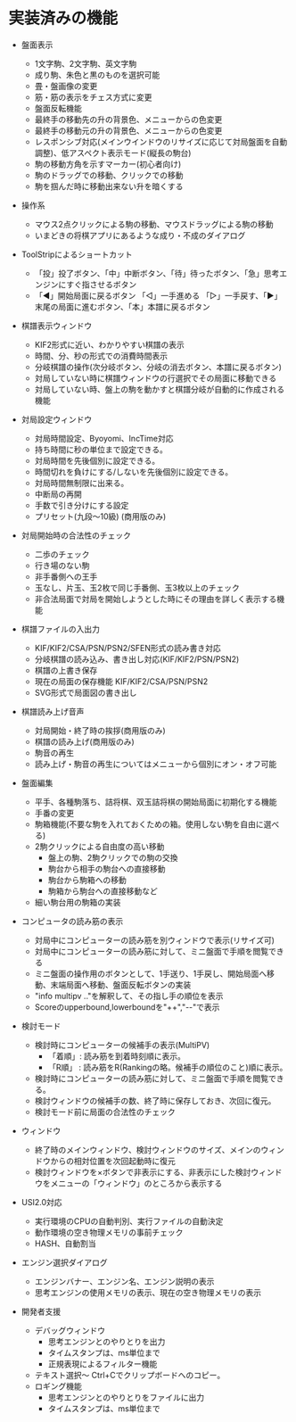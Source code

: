 ﻿# 実装済みの機能

- 盤面表示
	- 1文字駒、2文字駒、英文字駒
	- 成り駒、朱色と黒のものを選択可能
	- 畳・盤画像の変更
	- 筋・筋の表示をチェス方式に変更
	- 盤面反転機能
	- 最終手の移動先の升の背景色、メニューからの色変更
	- 最終手の移動元の升の背景色、メニューからの色変更
	- レスポンシブ対応(メインウインドウのリサイズに応じて対局盤面を自動調整)、低アスペクト表示モード(縦長の駒台)
	- 駒の移動方角を示すマーカー(初心者向け)
	- 駒のドラッグでの移動、クリックでの移動
	- 駒を掴んだ時に移動出来ない升を暗くする

- 操作系
	- マウス2点クリックによる駒の移動、マウスドラッグによる駒の移動
	- いまどきの将棋アプリにあるような成り・不成のダイアログ

- ToolStripによるショートカット
	- 「投」投了ボタン、「中」中断ボタン、「待」待ったボタン、「急」思考エンジンにすぐ指させるボタン
	- 「◀」開始局面に戻るボタン 「◁」一手進める 「▷」一手戻す、「▶」末尾の局面に進むボタン、「本」本譜に戻るボタン

- 棋譜表示ウィンドウ
	- KIF2形式に近い、わかりやすい棋譜の表示
	- 時間、分、秒の形式での消費時間表示
	- 分岐棋譜の操作(次分岐ボタン、分岐の消去ボタン、本譜に戻るボタン)
	- 対局していない時に棋譜ウィンドウの行選択でその局面に移動できる
	- 対局していない時、盤上の駒を動かすと棋譜分岐が自動的に作成される機能

- 対局設定ウィンドウ
	- 対局時間設定、Byoyomi、IncTime対応
	- 持ち時間に秒の単位まで設定できる。
	- 対局時間を先後個別に設定できる。
	- 時間切れを負けにする/しないを先後個別に設定できる。
	- 対局時間無制限に出来る。
	- 中断局の再開
	- 手数で引き分けにする設定
  - プリセット(九段～10級) (商用版のみ)

- 対局開始時の合法性のチェック
	- 二歩のチェック
	- 行き場のない駒
	- 非手番側への王手
	- 玉なし、片玉、玉2枚で同じ手番側、玉3枚以上のチェック
	- 非合法局面で対局を開始しようとした時にその理由を詳しく表示する機能

- 棋譜ファイルの入出力
	- KIF/KIF2/CSA/PSN/PSN2/SFEN形式の読み書き対応
	- 分岐棋譜の読み込み、書き出し対応(KIF/KIF2/PSN/PSN2)
	- 棋譜の上書き保存
	- 現在の局面の保存機能 KIF/KIF2/CSA/PSN/PSN2
  - SVG形式で局面図の書き出し

- 棋譜読み上げ音声
	- 対局開始・終了時の挨拶(商用版のみ)
	- 棋譜の読み上げ(商用版のみ)
	- 駒音の再生
	- 読み上げ・駒音の再生についてはメニューから個別にオン・オフ可能

- 盤面編集
	- 平手、各種駒落ち、詰将棋、双玉詰将棋の開始局面に初期化する機能
	- 手番の変更
	- 駒箱機能(不要な駒を入れておくための箱。使用しない駒を自由に選べる)
	- 2駒クリックによる自由度の高い移動
		- 盤上の駒、2駒クリックでの駒の交換
		- 駒台から相手の駒台への直接移動
		- 駒台から駒箱への移動
		- 駒箱から駒台への直接移動など
	- 細い駒台用の駒箱の実装

- コンピュータの読み筋の表示
	- 対局中にコンピューターの読み筋を別ウィンドウで表示(リサイズ可)
	- 対局中にコンピューターの読み筋に対して、ミニ盤面で手順を閲覧できる
	- ミニ盤面の操作用のボタンとして、1手送り、1手戻し、開始局面へ移動、末端局面へ移動、盤面反転ボタンの実装
	- "info multipv .."を解釈して、その指し手の順位を表示
	- Scoreのupperbound,lowerboundを"++","--"で表示

- 検討モード
	- 検討時にコンピューターの候補手の表示(MultiPV)
		- 「着順」: 読み筋を到着時刻順に表示。
		- 「R順」 : 読み筋をR(Rankingの略。候補手の順位のこと)順に表示。
	- 検討時にコンピューターの読み筋に対して、ミニ盤面で手順を閲覧できる。
	- 検討ウィンドウの候補手の数、終了時に保存しておき、次回に復元。
	- 検討モード前に局面の合法性のチェック

- ウィンドウ
	- 終了時のメインウィンドウ、検討ウィンドウのサイズ、メインのウィンドウからの相対位置を次回起動時に復元
	- 検討ウィンドウを×ボタンで非表示にする、非表示にした検討ウィンドウをメニューの「ウィンドウ」のところから表示する

- USI2.0対応
	- 実行環境のCPUの自動判別、実行ファイルの自動決定
	- 動作環境の空き物理メモリの事前チェック
	- HASH、自動割当

- エンジン選択ダイアログ
	- エンジンバナー、エンジン名、エンジン説明の表示
	- 思考エンジンの使用メモリの表示、現在の空き物理メモリの表示

- 開発者支援
	- デバッグウィンドウ
		- 思考エンジンとのやりとりを出力
		- タイムスタンプは、ms単位まで
		- 正規表現によるフィルター機能
    - テキスト選択～ Ctrl+Cでクリップボードへのコピー。
	- ロギング機能
		- 思考エンジンとのやりとりをファイルに出力
		- タイムスタンプは、ms単位まで
